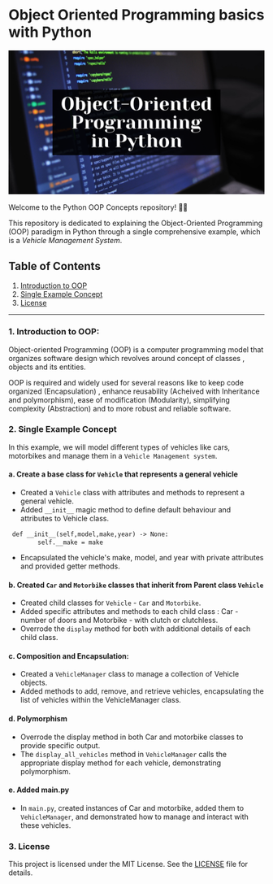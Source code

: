 # Object Oriented Programming basics with Python

![](python-oop.png)

Welcome to the Python OOP Concepts repository! 👋🏻

This repository is dedicated to explaining the Object-Oriented Programming (OOP) paradigm in Python through a single comprehensive example, which is a _Vehicle Management System_.

## Table of Contents

1. [Introduction to OOP](#introduction_to_oop)
2. [Single Example Concept](#single_example_concept)
3. [License](#license)

---

<div id='introduction_to_oop'/>

### 1. Introduction to OOP:

Object-oriented Programming (OOP) is a computer programming model that organizes software design which revolves around concept of classes , objects and its entities.

OOP is required and widely used for several reasons like to keep code organized (Encapsulation) , enhance reusability (Acheived with Inheritance and polymorphism), ease of modification (Modularity), simplifying complexity (Abstraction) and to more robust and reliable software.

<div id='single_example_concept'/>

### 2. Single Example Concept

In this example, we will model different types of vehicles like cars, motorbikes and manage them in a `Vehicle Management system`.

#### a. Create a base class for `Vehicle` that represents a general vehicle

- Created a `Vehicle` class with attributes and methods to represent a general vehicle.
- Added `__init__` magic method to define default behaviour and attributes to Vehicle class.

```
 def __init__(self,model,make,year) -> None:
        self.__make = make
```

- Encapsulated the vehicle's make, model, and year with private attributes and provided getter methods.

#### b. Created `Car` and `Motorbike` classes that inherit from Parent class `Vehicle`

- Created child classes for `Vehicle` - `Car` and `Motorbike`.
- Added specific attributes and methods to each child class : Car - number of doors and Motorbike - with clutch or clutchless.
- Overrode the `display` method for both with additional details of each child class.

#### c. Composition and Encapsulation:

- Created a `VehicleManager` class to manage a collection of Vehicle objects.
- Added methods to add, remove, and retrieve vehicles, encapsulating the list of vehicles within the VehicleManager class.

#### d. Polymorphism

- Overrode the display method in both Car and motorbike classes to provide specific output.
- The `display_all_vehicles` method in `VehicleManager` calls the appropriate display method for each vehicle, demonstrating polymorphism.

#### e. Added main.py

- In `main.py`, created instances of Car and motorbike, added them to `VehicleManager`, and demonstrated how to manage and interact with these vehicles.

<div id='license'/>

### 3. License

This project is licensed under the MIT License. See the [LICENSE](LICENSE) file for details.
